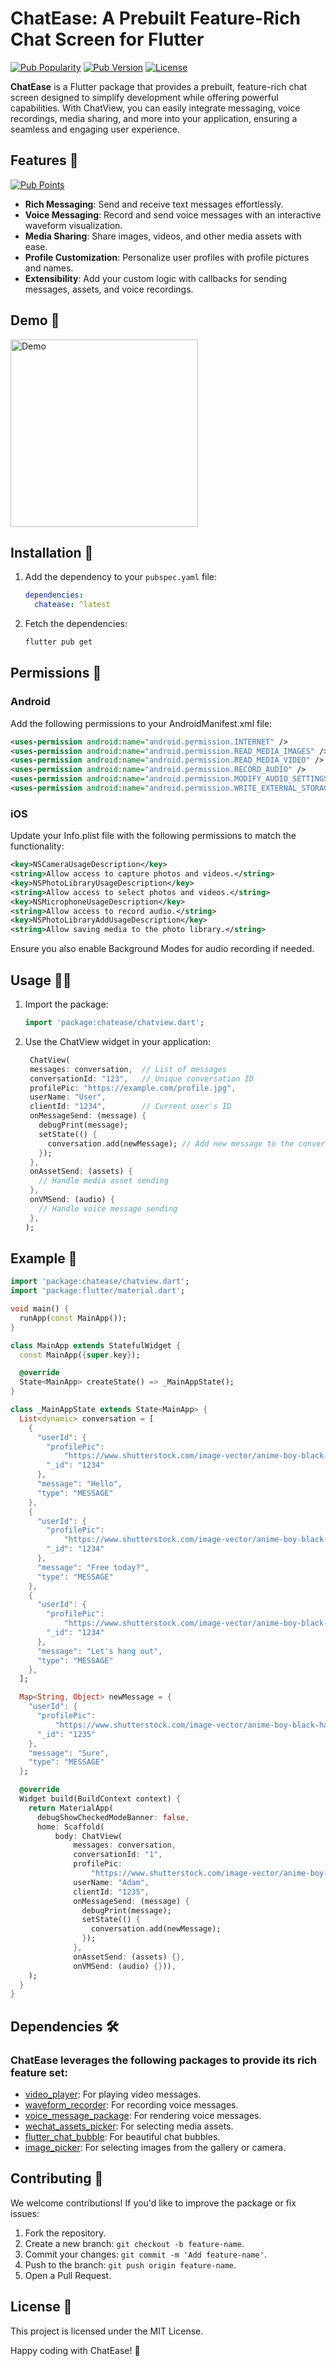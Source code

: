 # ChatEase: A Prebuilt Feature-Rich Chat Screen for Flutter

[![Pub Popularity](https://img.shields.io/pub/popularity/chatease)](https://pub.dev/packages/chatease)
[![Pub Version](https://img.shields.io/pub/v/chatease)](https://pub.dev/packages/chatease)
[![License](https://img.shields.io/github/license/yajatkaul/chatease)](https://pub.dev/packages/chatease)

**ChatEase** is a Flutter package that provides a prebuilt, feature-rich chat screen designed to simplify development while offering powerful capabilities. With ChatView, you can easily integrate messaging, voice recordings, media sharing, and more into your application, ensuring a seamless and engaging user experience.

## Features 🚀

[![Pub Points](https://img.shields.io/pub/points/chatease)](https://pub.dev/packages/chatease)

- **Rich Messaging**: Send and receive text messages effortlessly.
- **Voice Messaging**: Record and send voice messages with an interactive waveform visualization.
- **Media Sharing**: Share images, videos, and other media assets with ease.
- **Profile Customization**: Personalize user profiles with profile pictures and names.
- **Extensibility**: Add your custom logic with callbacks for sending messages, assets, and voice recordings.

## Demo 🎥

<img src="https://github.com/user-attachments/assets/d9cb7444-32c9-4286-8554-5c1c22809148" alt="Demo" width="300" />

## Installation 🔧

1. Add the dependency to your `pubspec.yaml` file:

   ```yaml
   dependencies:
     chatease: ^latest
   ```

2. Fetch the dependencies:

   ```bash
   flutter pub get
   ```

## Permissions 📜

### Android

Add the following permissions to your AndroidManifest.xml file:

```xml
<uses-permission android:name="android.permission.INTERNET" />
<uses-permission android:name="android.permission.READ_MEDIA_IMAGES" />
<uses-permission android:name="android.permission.READ_MEDIA_VIDEO" />
<uses-permission android:name="android.permission.RECORD_AUDIO" />
<uses-permission android:name="android.permission.MODIFY_AUDIO_SETTINGS" />
<uses-permission android:name="android.permission.WRITE_EXTERNAL_STORAGE" />
```

### iOS

Update your Info.plist file with the following permissions to match the functionality:

```xml
<key>NSCameraUsageDescription</key>
<string>Allow access to capture photos and videos.</string>
<key>NSPhotoLibraryUsageDescription</key>
<string>Allow access to select photos and videos.</string>
<key>NSMicrophoneUsageDescription</key>
<string>Allow access to record audio.</string>
<key>NSPhotoLibraryAddUsageDescription</key>
<string>Allow saving media to the photo library.</string>
```

Ensure you also enable Background Modes for audio recording if needed.

## Usage 🧑‍💻

1. Import the package:
   ```dart
   import 'package:chatease/chatview.dart';
   ```
2. Use the ChatView widget in your application:
   ```dart
    ChatView(
    messages: conversation,  // List of messages
    conversationId: "123",   // Unique conversation ID
    profilePic: "https://example.com/profile.jpg",
    userName: "User",
    clientId: "1234",        // Current user's ID
    onMessageSend: (message) {
      debugPrint(message);
      setState(() {
        conversation.add(newMessage); // Add new message to the conversation
      });
    },
    onAssetSend: (assets) {
      // Handle media asset sending
    },
    onVMSend: (audio) {
      // Handle voice message sending
    },
   );
   ```

## Example 🥼

```dart
import 'package:chatease/chatview.dart';
import 'package:flutter/material.dart';

void main() {
  runApp(const MainApp());
}

class MainApp extends StatefulWidget {
  const MainApp({super.key});

  @override
  State<MainApp> createState() => _MainAppState();
}

class _MainAppState extends State<MainApp> {
  List<dynamic> conversation = [
    {
      "userId": {
        "profilePic":
            "https://www.shutterstock.com/image-vector/anime-boy-black-hair-hoodie-600nw-2078861473.jpg",
        "_id": "1234"
      },
      "message": "Hello",
      "type": "MESSAGE"
    },
    {
      "userId": {
        "profilePic":
            "https://www.shutterstock.com/image-vector/anime-boy-black-hair-hoodie-600nw-2078861473.jpg",
        "_id": "1234"
      },
      "message": "Free today?",
      "type": "MESSAGE"
    },
    {
      "userId": {
        "profilePic":
            "https://www.shutterstock.com/image-vector/anime-boy-black-hair-hoodie-600nw-2078861473.jpg",
        "_id": "1234"
      },
      "message": "Let's hang out",
      "type": "MESSAGE"
    },
  ];

  Map<String, Object> newMessage = {
    "userId": {
      "profilePic":
          "https://www.shutterstock.com/image-vector/anime-boy-black-hair-hoodie-600nw-2078861473.jpg",
      "_id": "1235"
    },
    "message": "Sure",
    "type": "MESSAGE"
  };

  @override
  Widget build(BuildContext context) {
    return MaterialApp(
      debugShowCheckedModeBanner: false,
      home: Scaffold(
          body: ChatView(
              messages: conversation,
              conversationId: "1",
              profilePic:
                  "https://www.shutterstock.com/image-vector/anime-boy-black-hair-hoodie-600nw-2078861473.jpg",
              userName: "Adam",
              clientId: "1235",
              onMessageSend: (message) {
                debugPrint(message);
                setState(() {
                  conversation.add(newMessage);
                });
              },
              onAssetSend: (assets) {},
              onVMSend: (audio) {})),
    );
  }
}
```

## Dependencies 🛠️

### ChatEase leverages the following packages to provide its rich feature set:

- [video_player](https://pub.dev/packages/video_player): For playing video messages.
- [waveform_recorder](https://pub.dev/packages/waveform_recorder): For recording voice messages.
- [voice_message_package](https://pub.dev/packages/voice_message_package): For rendering voice messages.
- [wechat_assets_picker](https://pub.dev/packages/wechat_assets_picker): For selecting media assets.
- [flutter_chat_bubble](https://pub.dev/packages/flutter_chat_bubble): For beautiful chat bubbles.
- [image_picker](https://pub.dev/packages/image_picker): For selecting images from the gallery or camera.

## Contributing 🤝

We welcome contributions! If you'd like to improve the package or fix issues:

1. Fork the repository.
2. Create a new branch: `git checkout -b feature-name`.
3. Commit your changes: `git commit -m 'Add feature-name'`.
4. Push to the branch: `git push origin feature-name`.
5. Open a Pull Request.

## License 📝

<p>This project is licensed under the MIT License.</p>
<p>Happy coding with ChatEase! 🎉</p>
